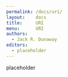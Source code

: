 ```yaml
---
permalink: /docs/uri/
layout:    docs
title:     URI
menu:      URI
authors:
  - Jack R. Dunaway
editors:
  - placeholder
---
```


placeholder
